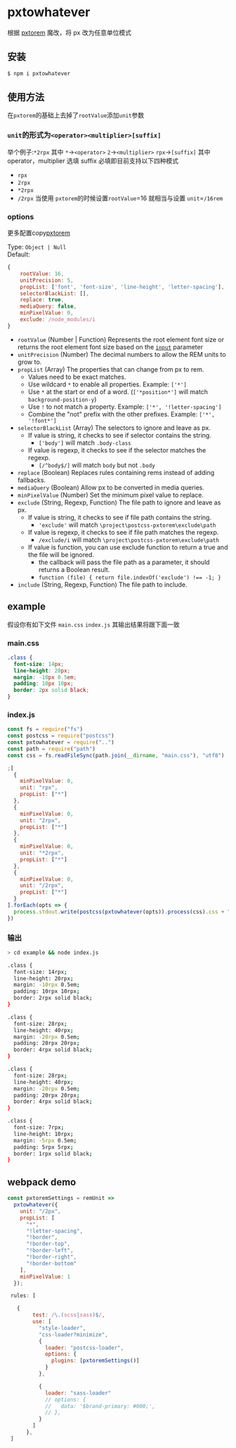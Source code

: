 # pxtowhatever

根据 [pxtorem](https://github.com/cuth/postcss-pxtorem) 魔改，将 px 改为任意单位模式

## 安装

```bash
$ npm i pxtowhatever
```

## 使用方法

在`pxtorem`的基础上去掉了`rootValue`添加`unit`参数

### `unit`的形式为`<operator><multiplier>[suffix]` 

举个例子:`*2rpx` 其中 `*`->`<operator>` `2`->`<multiplier>` `rpx`->`[suffix]`
其中 operator，multiplier 选填 suffix 必填即目前支持以下四种模式

- `rpx`
- `2rpx`
- `*2rpx`
- `/2rpx` 当使用 `pxtorem`的时候设置`rootValue`=16 就相当与设置 `unit`=`/16rem`


### options

更多配置copy[pxtorem](https://github.com/cuth/postcss-pxtorem)

Type: `Object | Null`  
Default:
```js
{
    rootValue: 16,
    unitPrecision: 5,
    propList: ['font', 'font-size', 'line-height', 'letter-spacing'],
    selectorBlackList: [],
    replace: true,
    mediaQuery: false,
    minPixelValue: 0,
    exclude: /node_modules/i
}
```

- `rootValue` (Number | Function) Represents the root element font size or returns the root element font size based on the [`input`](https://api.postcss.org/Input.html) parameter
- `unitPrecision` (Number) The decimal numbers to allow the REM units to grow to.
- `propList` (Array) The properties that can change from px to rem.
    - Values need to be exact matches.
    - Use wildcard `*` to enable all properties. Example: `['*']`
    - Use `*` at the start or end of a word. (`['*position*']` will match `background-position-y`)
    - Use `!` to not match a property. Example: `['*', '!letter-spacing']`
    - Combine the "not" prefix with the other prefixes. Example: `['*', '!font*']` 
- `selectorBlackList` (Array) The selectors to ignore and leave as px.
    - If value is string, it checks to see if selector contains the string.
        - `['body']` will match `.body-class`
    - If value is regexp, it checks to see if the selector matches the regexp.
        - `[/^body$/]` will match `body` but not `.body`
- `replace` (Boolean) Replaces rules containing rems instead of adding fallbacks.
- `mediaQuery` (Boolean) Allow px to be converted in media queries.
- `minPixelValue` (Number) Set the minimum pixel value to replace.
- `exclude` (String, Regexp, Function) The file path to ignore and leave as px.
    - If value is string, it checks to see if file path contains the string.
        - `'exclude'` will match `\project\postcss-pxtorem\exclude\path`
    - If value is regexp, it checks to see if file path matches the regexp.
        - `/exclude/i` will match `\project\postcss-pxtorem\exclude\path`
    - If value is function, you can use exclude function to return a true and the file will be ignored.
        - the callback will pass the file path as  a parameter, it should returns a Boolean result.
        - `function (file) { return file.indexOf('exclude') !== -1; }`
- `include` (String, Regexp, Function) The file path to include. 
## example

假设你有如下文件 `main.css` `index.js` 其输出结果将跟下面一致

### main.css

```css
.class {
  font-size: 14px;
  line-height: 20px;
  margin: -10px 0.5em;
  padding: 10px 10px;
  border: 2px solid black;
}
```

### index.js

```js
const fs = require("fs")
const postcss = require("postcss")
const pxtowhatever = require("..")
const path = require("path")
const css = fs.readFileSync(path.join(__dirname, "main.css"), "utf8")

;[
  {
    minPixelValue: 0,
    unit: "rpx",
    propList: ["*"]
  },
  {
    minPixelValue: 0,
    unit: "2rpx",
    propList: ["*"]
  },
  {
    minPixelValue: 0,
    unit: "*2rpx",
    propList: ["*"]
  },
  {
    minPixelValue: 0,
    unit: "/2rpx",
    propList: ["*"]
  }
].forEach(opts => {
  process.stdout.write(postcss(pxtowhatever(opts)).process(css).css + "\n")
})
```

### 输出

```bash
> cd example && node index.js

.class {
  font-size: 14rpx;
  line-height: 20rpx;
  margin: -10rpx 0.5em;
  padding: 10rpx 10rpx;
  border: 2rpx solid black;
}

.class {
  font-size: 28rpx;
  line-height: 40rpx;
  margin: -20rpx 0.5em;
  padding: 20rpx 20rpx;
  border: 4rpx solid black;
}

.class {
  font-size: 28rpx;
  line-height: 40rpx;
  margin: -20rpx 0.5em;
  padding: 20rpx 20rpx;
  border: 4rpx solid black;
}

.class {
  font-size: 7rpx;
  line-height: 10rpx;
  margin: -5rpx 0.5em;
  padding: 5rpx 5rpx;
  border: 1rpx solid black;
}
```
## webpack demo
```js
const pxtoremSettings = remUnit =>
  pxtowhatever({
    unit: "/2px",
    propList: [
      "*",
      "!letter-spacing",
      "!border",
      "!border-top",
      "!border-left",
      "!border-right",
      "!border-bottom"
    ],
    minPixelValue: 1
  });

 rules: [

   {
        test: /\.(scss|sass)$/,
        use: [
          "style-loader",
          "css-loader?minimize",
          {
            loader: "postcss-loader",
            options: {
              plugins: [pxtoremSettings()]
            }
          },

          {
            loader: "sass-loader"
            // options: {
            //   data: '$brand-primary: #000;',
            // },
          }
        ]
      },
 ]

```